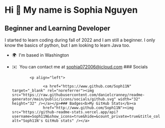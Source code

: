 Hi 👋 My name is Sophia Nguyen
==============================

Beginner and Learning Developer
-------------------------------

I started to learn coding during fall of 2022 and I am still a beginner. I only know the basics of python, but I am looking to learn Java too.

*   🌍  I'm based in Washington
*   ✉️  You can contact me at [sophia072006@icloud.com](mailto:sophia072006@icloud.com)
                  ### Socials
                  
                  
                <p align="left">
                          
                      <a href="https://www.github.com/Soph11N" target="_blank" rel="noreferrer"><img src="https://raw.githubusercontent.com/danielcranney/readme-generator/main/public/icons/socials/github.svg" width="32" height="32" /></a></p>### Badges<b>My GitHub Stats</b><a
                      href="http://www.github.com/Soph11N"><img src="https://github-readme-stats.vercel.app/api?username=Soph11N&show_icons=true&hide=&count_private=true&title_color=6366f1&text_color=ffffff&icon_color=ec4899&bg_color=181824&hide_border=true&show_icons=true" alt="Soph11N's GitHub stats" /></a>

